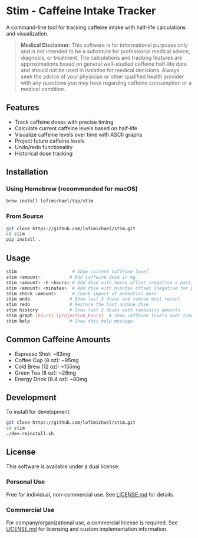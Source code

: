 # Stim - Caffeine Intake Tracker

A command-line tool for tracking caffeine intake with half-life calculations and visualization.

> **Medical Disclaimer**: This software is for informational purposes only and is not intended to be a substitute for professional medical advice, diagnosis, or treatment. The calculations and tracking features are approximations based on general well-studied caffeine half-life data and should not be used in isolation for medical decisions. Always seek the advice of your physician or other qualified health provider with any questions you may have regarding caffeine consumption or a medical condition.

## Features

- Track caffeine doses with precise timing
- Calculate current caffeine levels based on half-life
- Visualize caffeine levels over time with ASCII graphs
- Project future caffeine levels
- Undo/redo functionality
- Historical dose tracking

## Installation

### Using Homebrew (recommended for macOS)

```bash
brew install lofimichael/tap/stim
```

### From Source

```bash
git clone https://github.com/lofimichael/stim.git
cd stim
pip install .
```

## Usage

```bash
stim                     # Show current caffeine level
stim <amount>           # Add caffeine dose in mg
stim <amount> -h <hours> # Add dose with hours offset (negative = past)
stim <amount> <minutes>  # Add dose with minutes offset (negative for past)
stim check <amount>      # Check impact of potential dose
stim undo               # Show last 5 doses and remove most recent
stim redo               # Restore the last undone dose
stim history            # Show last 5 doses with remaining amounts
stim graph [hours] [projection_hours]  # Show caffeine levels over time
stim help               # Show this help message
```

## Common Caffeine Amounts

- Espresso Shot: ~63mg
- Coffee Cup (8 oz): ~95mg
- Cold Brew (12 oz): ~155mg
- Green Tea (8 oz): ~28mg
- Energy Drink (8.4 oz): ~80mg

## Development

To install for development:

```bash
git clone https://github.com/lofimichael/stim.git
cd stim
./dev-reinstall.sh
```

## License

This software is available under a dual license:

### Personal Use
Free for individual, non-commercial use. See [LICENSE.md](./LICENSE.md) for details.

### Commercial Use
For company/organizational use, a commercial license is required. 
See [LICENSE.md](./LICENSE.md) for licensing and custom implementation information.
